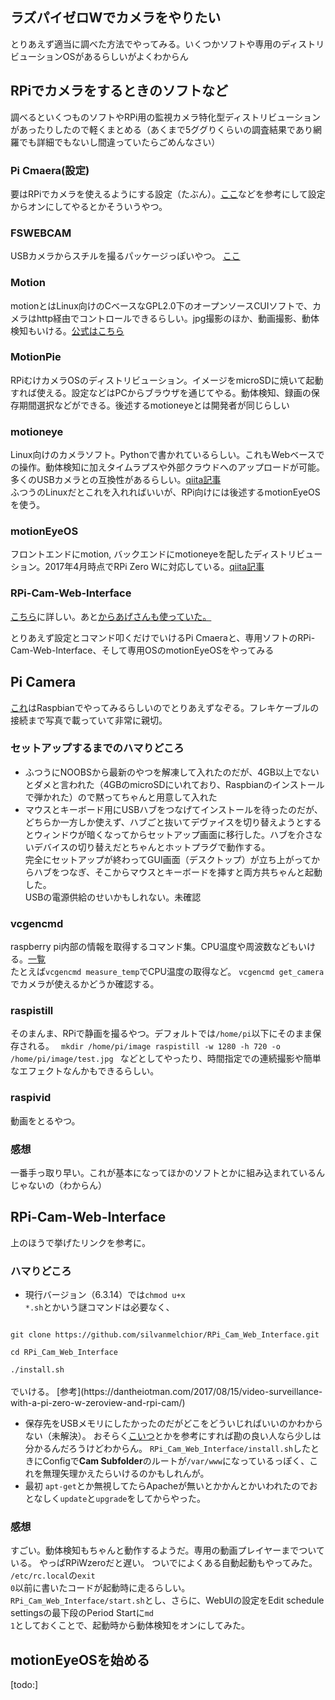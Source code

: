 ## ラズパイゼロWでカメラをやりたい
とりあえず適当に調べた方法でやってみる。いくつかソフトや専用のディストリビューションOSがあるらしいがよくわからん

## RPiでカメラをするときのソフトなど
調べるといくつものソフトやRPi用の監視カメラ特化型ディストリビューションがあったりしたので軽くまとめる（あくまで5ググりくらいの調査結果であり網羅でも詳細でもないし間違っていたらごめんなさい）
### Pi Cmaera(設定)
要はRPiでカメラを使えるようにする設定（たぶん）。[ここ](http://tatata.hatenablog.jp/entry/2017/03/26/220111)などを参考にして設定からオンにしてやるとかそういうやつ。

### FSWEBCAM
USBカメラからスチルを撮るパッケージっぽいやつ。
[ここ](http://igarashi-systems.com/sample/translation/raspberry-pi/usage/webcam.html)

### Motion
motionとはLinux向けのCベースなGPL2.0下のオープンソースCUIソフトで、カメラはhttp経由でコントロールできるらしい。jpg撮影のほか、動画撮影、動体検知もいける。[公式はこちら](http://htmlpreview.github.io/?https://github.com/Motion-Project/motion/blob/master/motion_guide.html)

### MotionPie
RPiむけカメラOSのディストリビューション。イメージをmicroSDに焼いて起動すれば使える。設定などはPCからブラウザを通じてやる。動体検知、録画の保存期間選択などができる。後述するmotioneyeとは開発者が同じらしい

### motioneye
Linux向けのカメラソフト。Pythonで書かれているらしい。これもWebベースでの操作。動体検知に加えタイムラプスや外部クラウドへのアップロードが可能。多くのUSBカメラとの互換性があるらしい。[qiita記事](http://qiita.com/mt08/items/96207abfba91954b50d4)</br>
ふつうのLinuxだとこれを入れればいいが、RPi向けには後述するmotionEyeOSを使う。

### motionEyeOS
フロントエンドにmotion, バックエンドにmotioneyeを配したディストリビューション。2017年4月時点でRPi Zero Wに対応している。[qiita記事](http://qiita.com/mt08/items/180140d7df549b0a1dec)

### RPi-Cam-Web-Interface
[こちら](http://www.e-risingstar.com/?p=1324)に詳しい。あと[からあげさんも使っていた。](http://karaage.hatenadiary.jp/entry/2017/04/06/073000)

<p>とりあえず設定とコマンド叩くだけでいけるPi Cmaeraと、専用ソフトのRPi-Cam-Web-Interface、そして専用OSのmotionEyeOSをやってみる</p>

## Pi Camera
[これ](http://www.neko.ne.jp/~freewing/raspberry_pi/raspberry_pi_zero_camera_setup/)はRaspbianでやってみるらしいのでとりあえずなぞる。フレキケーブルの接続まで写真で載っていて非常に親切。

### セットアップするまでのハマりどころ
- ふつうにNOOBSから最新のやつを解凍して入れたのだが、4GB以上でないとダメと言われた（4GBのmicroSDにいれており、Raspbianのインストールで弾かれた）ので黙ってちゃんと用意して入れた
- マウスとキーボード用にUSBハブをつなげてインストールを待ったのだが、どちらか一方しか使えず、ハブごと抜いてデヴァイスを切り替えようとするとウィンドウが暗くなってからセットアップ画面に移行した。ハブを介さないデバイスの切り替えだとちゃんとホットプラグで動作する。</br>
完全にセットアップが終わってGUI画面（デスクトップ）が立ち上がってからハブをつなぎ、そこからマウスとキーボードを挿すと両方共ちゃんと起動した。</br>
USBの電源供給のせいかもしれない。未確認

### vcgencmd
raspberry pi内部の情報を取得するコマンド集。CPU温度や周波数などもいける。[一覧](http://elinux.org/RPI_vcgencmd_usage)</br>
たとえば<code>vcgencmd measure_temp</code>でCPU温度の取得など。
<code>vcgencmd get_camera</code>でカメラが使えるかどうか確認する。

### raspistill
そのまんま、RPiで静画を撮るやつ。デフォルトでは<code>/home/pi</code>以下にそのまま保存される。
<code>
mkdir /home/pi/image
raspistill -w 1280 -h 720 -o /home/pi/image/test.jpg
</code>
などとしてやったり、時間指定での連続撮影や簡単なエフェクトなんかもできるらしい。

### raspivid
動画をとるやつ。

### 感想
一番手っ取り早い。これが基本になってほかのソフトとかに組み込まれているんじゃないの（わからん）

## RPi-Cam-Web-Interface
上のほうで挙げたリンクを参考に。
### ハマりどころ
- 現行バージョン（6.3.14）では<code>chmod u+x *.sh</code>とかいう謎コマンドは必要なく、</br>
<code>
git clone https://github.com/silvanmelchior/RPi_Cam_Web_Interface.git</br>
cd RPi_Cam_Web_Interface</br>
./install.sh
</code></br>でいける。
[参考](https://dantheiotman.com/2017/08/15/video-surveillance-with-a-pi-zero-w-zeroview-and-rpi-cam/)

- 保存先をUSBメモリにしたかったのだがどこをどういじればいいのかわからない（未解決）。
おそらく[こいつ](http://elinux.org/RPi-Cam-Web-Interface#How_do_I_change_the_path_for_the_video_images_and_pictures.3F)とかを参考にすれば勘の良い人なら少しは分かるんだろうけどわからん。
<code>RPi_Cam_Web_Interface/install.sh</code>したときにConfigで<strong>Cam Subfolder</strong>のルートが<code>/var/www</code>になっているっぽく、これを無理矢理かえたらいけるのかもしれんが。
- 最初 <code>apt-get</code>とか無視してたらApacheが無いとかかんとかいわれたのでおとなしく<code>update</code>と<code>upgrade</code>をしてからやった。

### 感想
すごい。動体検知もちゃんと動作するようだ。専用の動画プレイヤーまでついている。
やっぱRPiWzeroだと遅い。
ついでによくある自動起動もやってみた。
<code>/etc/rc.local</code>の<code>exit 0</code>以前に書いたコードが起動時に走るらしい。
<code>RPi_Cam_Web_Interface/start.sh</code>とし、さらに、WebUIの設定を<string>Edit schedule settings</string>の最下段の<string>Period Start</string>に<code>md 1</code>としておくことで、起動時から動体検知をオンにしてみた。


## motionEyeOSを始める
[todo:]
